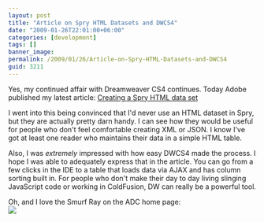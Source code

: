 ```yaml
---
layout: post
title: "Article on Spry HTML Datasets and DWCS4"
date: "2009-01-26T22:01:00+06:00"
categories: [development]
tags: []
banner_image: 
permalink: /2009/01/26/Article-on-Spry-HTML-Datasets-and-DWCS4
guid: 3211
---
```


Yes, my continued affair with Dreamweaver CS4 continues. Today Adobe published my latest article: <a href="http://www.adobe.com/devnet/dreamweaver/articles/spry_creating_html_data_set.html?devcon=f2">Creating a Spry HTML data set</a> 

I went into this being convinced that I'd never use an HTML dataset in Spry, but they are actually pretty darn handy. I can see how they would be useful for people who don't feel comfortable creating XML or JSON. I know I've got at least one reader who maintains their data in a simple HTML table. 

Also, I was <i>extremely</i> impressed with how easy DWCS4 made the process. I hope I was able to adequately express that in the article. You can go from a few clicks in the IDE to a table that loads data via AJAX and has column sorting built in. For people who don't make their day to day living slinging JavaScript code or working in ColdFusion, DW can really be a powerful tool. 

Oh, and I love the Smurf Ray on the ADC home page: <br/>
<img src="https://static.raymondcamden.com/images//Picture 135.png">